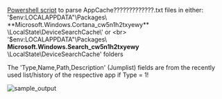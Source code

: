 [Powershell script](https://github.com/kacos2000/Win10/blob/master/Cortana/Cortana_AppCache.ps1) to parse AppCache?????????????.txt files in either:<br>
  '$env:LOCALAPPDATA"\Packages\ **Microsoft.Windows.Cortana_cw5n1h2txyewy** \LocalState\DeviceSearchCache\' or <br>
  '$env:LOCALAPPDATA"\Packages\ **Microsoft.Windows.Search_cw5n1h2txyewy** \LocalState\DeviceSearchCache\' folders <br>
  
  The 'Type,Name,Path,Description' (Jumplist) fields are from the recently used list/history of the respective app if Type = 1!<br>
  
  ![sample_output](https://raw.githubusercontent.com/kacos2000/Win10/master/Cortana/C_AppCache.JPG)
